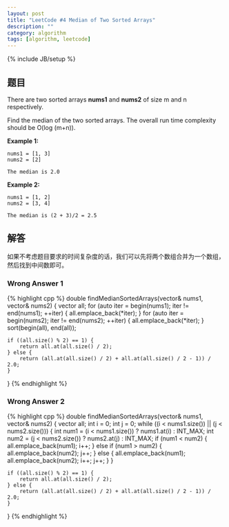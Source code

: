 ```yaml
---
layout: post
title: "LeetCode #4 Median of Two Sorted Arrays"
description: ""
category: algorithm
tags: [algorithm, leetcode]
---
```

{% include JB/setup %}

## 题目

There are two sorted arrays **nums1** and **nums2** of size m and n respectively.

Find the median of the two sorted arrays. The overall run time complexity should be O(log (m+n)).

**Example 1:**

    nums1 = [1, 3]
    nums2 = [2]

    The median is 2.0

**Example 2:**

    nums1 = [1, 2]
    nums2 = [3, 4]

    The median is (2 + 3)/2 = 2.5


## 解答

如果不考虑题目要求的时间复杂度的话，我们可以先将两个数组合并为一个数组，然后找到中间数即可。

### Wrong Answer 1
{% highlight cpp %}
double findMedianSortedArrays(vector<int>& nums1, vector<int>& nums2) {
    vector<int> all;
    for (auto iter = begin(nums1); iter != end(nums1); ++iter) {
        all.emplace_back(*iter);
    }
    for (auto iter = begin(nums2); iter != end(nums2); ++iter) {
        all.emplace_back(*iter);
    }
    sort(begin(all), end(all));
    
    if ((all.size() % 2) == 1) {
        return all.at(all.size() / 2);
    } else {
        return (all.at(all.size() / 2) + all.at(all.size() / 2 - 1)) / 2.0;
    }
}
{% endhighlight %}

### Wrong Answer 2
{% highlight cpp %}
double findMedianSortedArrays(vector<int>& nums1, vector<int>& nums2) {
    vector<int> all;
    int i = 0;
    int j = 0;
    while ((i < nums1.size()) || (j < nums2.size())) {
        int num1 = (i < nums1.size()) ? nums1.at(i) : INT_MAX;
        int num2 = (j < nums2.size()) ? nums2.at(j) : INT_MAX;
        if (num1 < num2) {
            all.emplace_back(num1);
            i++;
        } else if (num1 > num2) {
            all.emplace_back(num2);
            j++;
        } else {
            all.emplace_back(num1);
            all.emplace_back(num2);
            i++;
            j++;
        }
    }

    if ((all.size() % 2) == 1) {
        return all.at(all.size() / 2);
    } else {
        return (all.at(all.size() / 2) + all.at(all.size() / 2 - 1)) / 2.0;
    }
}
{% endhighlight %}
